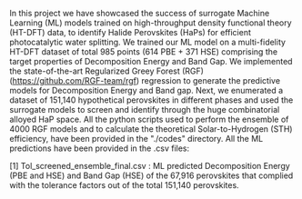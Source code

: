 In this project we have showcased the success of surrogate Machine Learning (ML) models trained on high-throughput density functional theory (HT-DFT) data, to identify Halide Perovskites (HaPs) for efficient photocatalytic water splitting. We trained our ML model on a multi-fidelity HT-DFT dataset of total 985 points (614 PBE + 371 HSE) comprising the target properties of Decomposition Energy and Band Gap. We implemented the state-of-the-art Regularized Greey Forest (RGF) (https://github.com/RGF-team/rgf) regression to generate the predictive models for Decomposition Energy and Band gap. Next, we enumerated a dataset of 151,140 hypothetical perovskites in different phases and used the surrogate models to screen and identify through the huge combinatorial alloyed HaP space. All the python scripts used to perform the ensemble of 4000 RGF models and to calculate the theoretical Solar-to-Hydrogen (STH) efficiency, have been provided in the "./codes" directory. All the ML predictions have been provided in the .csv files:

[1] Tol_screened_ensemble_final.csv : ML predicted Decomposition Energy (PBE and HSE) and Band Gap (HSE) of the 67,916 perovskites that complied with the tolerance factors out of the total 151,140 perovskites. 
